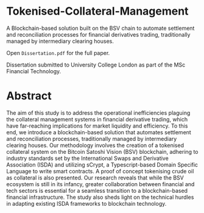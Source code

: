# Tokenised-Collateral-Management
A Blockchain-based solution built on the BSV chain to automate settlement and reconciliation processes for financial derivatives trading, traditionally managed by intermediary clearing houses.

Open `Dissertation.pdf` for the full paper.

Dissertation submitted to University College London as part of the MSc Financial Technology.


# Abstract
The aim of this study is to address the operational inefficiencies plaguing the collateral management systems in financial derivative trading, which have far-reaching implications for market liquidity and efficiency. To this end, we introduce a blockchain-based solution that automates settlement and reconciliation processes, traditionally managed by intermediary clearing houses. Our methodology involves the creation of a tokenised collateral system on the Bitcoin Satoshi Vision (BSV) blockchain, adhering to industry standards set by the International Swaps and Derivative Association (ISDA) and utilizing sCrypt, a Typescript-based Domain Specific Language to write smart contracts. A proof of concept tokenising crude oil as collateral is also presented. Our research reveals that while the BSV ecosystem is still in its infancy, greater collaboration between financial and tech sectors is essential for a seamless transition to a blockchain-based financial infrastructure. The study also sheds light on the technical hurdles in adapting existing ISDA frameworks to blockchain technology.
